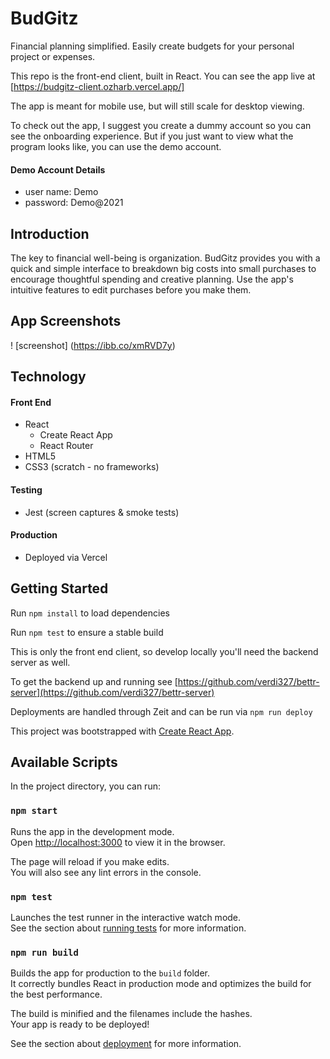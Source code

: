 # BudGitz
Financial planning simplified. Easily create budgets for your personal project or expenses.

This repo is the front-end client, built in React.  You can see the app live at [https://budgitz-client.ozharb.vercel.app/]

The app is meant for mobile use, but will still scale for desktop viewing.

To check out the app, I suggest you create a dummy account so you can see the onboarding experience.  But if you just want to view what the program looks like, you can use the demo account.

#### Demo Account Details

* user name: Demo
* password: Demo@2021

## Introduction

The key to financial well-being is organization. BudGitz provides you with a quick and simple interface to breakdown big costs into small purchases to encourage thoughtful spending and creative planning. Use the app's intuitive features to edit purchases before you make them.


## App Screenshots

! [screenshot] (https://ibb.co/xmRVD7y)

## Technology

#### Front End

* React
  * Create React App
  * React Router
* HTML5
* CSS3 (scratch - no frameworks)

#### Testing

* Jest (screen captures & smoke tests)

#### Production

* Deployed via Vercel

## Getting Started

Run `npm install` to load dependencies

Run `npm test` to ensure a stable build

This is only the front end client, so develop locally you'll need the backend server as well.

To get the backend up and running see [https://github.com/verdi327/bettr-server](https://github.com/verdi327/bettr-server)

Deployments are handled through Zeit and can be run via `npm run deploy`

This project was bootstrapped with [Create React App](https://github.com/facebook/create-react-app).

## Available Scripts

In the project directory, you can run:

### `npm start`

Runs the app in the development mode.\
Open [http://localhost:3000](http://localhost:3000) to view it in the browser.

The page will reload if you make edits.\
You will also see any lint errors in the console.

### `npm test`

Launches the test runner in the interactive watch mode.\
See the section about [running tests](https://facebook.github.io/create-react-app/docs/running-tests) for more information.

### `npm run build`

Builds the app for production to the `build` folder.\
It correctly bundles React in production mode and optimizes the build for the best performance.

The build is minified and the filenames include the hashes.\
Your app is ready to be deployed!

See the section about [deployment](https://facebook.github.io/create-react-app/docs/deployment) for more information.



